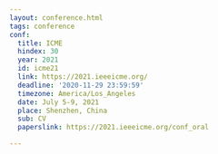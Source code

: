 ```yaml
---
layout: conference.html
tags: conference
conf:
  title: ICME
  hindex: 30
  year: 2021
  id: icme21
  link: https://2021.ieeeicme.org/
  deadline: '2020-11-29 23:59:59'
  timezone: America/Los_Angeles
  date: July 5-9, 2021
  place: Shenzhen, China
  sub: CV
  paperslink: https://2021.ieeeicme.org/conf_oral

---
```

